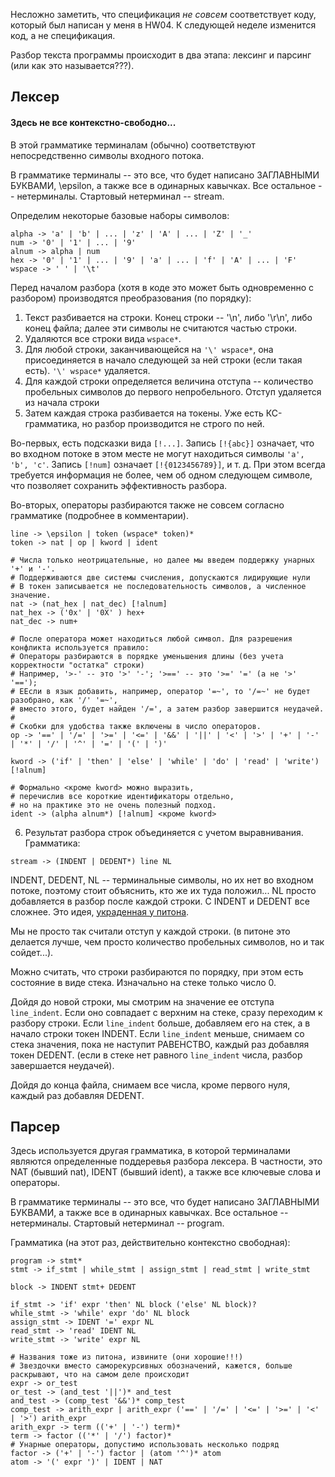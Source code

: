 Несложно заметить, что спецификация *не совсем* соответствует коду, который был написан у меня в HW04.
К следующей неделе изменится код, а не спецификация.

Разбор текста программы происходит в два этапа: лексинг и парсинг (или как это называется???).

## Лексер

#### Здесь не все контекстно-свободно...

В этой грамматике терминалам (обычно) соответствуют непосредственно символы входного потока.

В грамматике терминалы -- это все, что будет написано ЗАГЛАВНЫМИ БУКВАМИ, \epsilon, а также все в одинарных кавычках.
Все остальное -- нетерминалы.
Стартовый нетерминал -- stream.

Определим некоторые базовые наборы символов:

```
alpha -> 'a' | 'b' | ... | 'z' | 'A' | ... | 'Z' | '_'
num -> '0' | '1' | ... | '9'
alnum -> alpha | num
hex -> '0' | '1' | ... | '9' | 'a' | ... | 'f' | 'A' | ... | 'F'
wspace -> ' ' | '\t'
```

Перед началом разбора (хотя в коде это может быть одновременно с разбором) производятся преобразования (по порядку):

1. Текст разбивается на строки. Конец строки -- '\n', либо '\r\n', либо конец файла;
    далее эти символы не считаются частью строки.
2. Удаляются все строки вида `wspace*`.
3. Для любой строки, заканчивающейся на `'\' wspace*`, она присоединяется в начало следующей за ней строки (если такая есть).
    `'\' wspace*` удаляется.
4. Для каждой строки определяется величина отступа -- количество пробельных символов до первого непробельного.
    Отступ удаляется из начала строки
5. Затем каждая строка разбивается на токены.
Уже есть КС-грамматика, но разбор производится не строго по ней.

Во-первых, есть подсказки вида `[!...]`. Запись `[!{abc}]` означает, что во входном потоке
в этом месте не могут находиться символы `'a', 'b', 'c'`.
Запись `[!num]` означает `[!{0123456789}]`, и т. д.
При этом всегда требуется информация не более, чем об одном следующем символе,
что позволяет сохранить эффективность разбора.

Во-вторых, операторы разбираются также не совсем согласно грамматике (подробнее в комментарии).

```
line -> \epsilon | token (wspace* token)*
token -> nat | op | kword | ident

# Числа только неотрицательные, но далее мы введем поддержку унарных '+' и '-'.
# Поддерживаются две системы счисления, допускаются лидирующие нули
# В токен записывается не последовательность символов, а численное значение.
nat -> (nat_hex | nat_dec) [!alnum]
nat_hex -> ('0x' | '0X' ) hex+
nat_dec -> num+

# После оператора может находиться любой символ. Для разрешения конфликта используется правило:
# Операторы разбираются в порядке уменьшения длины (без учета корректности "остатка" строки)
# Например, '>-' -- это '>' '-'; '>==' -- это '>=' '=' (а не '>' '==');
# ЕЕсли в язык добавить, например, оператор '=~', то '/=~' не будет разобрано, как '/' '=~',
# вместо этого, будет найден '/=', а затем разбор завершится неудачей.
#
# Скобки для удобства также включены в число операторов.
op -> '==' | '/=' | '>=' | '<=' | '&&' | '||' | '<' | '>' | '+' | '-' | '*' | '/' | '^' | '=' | '(' | ')' 

kword -> ('if' | 'then' | 'else' | 'while' | 'do' | 'read' | 'write') [!alnum]

# Формально <кроме kword> можно выразить,
# перечислив все короткие идентификаторы отдельно,
# но на практике это не очень полезный подход.
ident -> (alpha alnum*) [!alnum] <кроме kword>
```

6. Результат разбора строк объединяется с учетом выравнивания.
Грамматика:

```
stream -> (INDENT | DEDENT*) line NL
```

INDENT, DEDENT, NL -- терминальные символы, но их нет во входном потоке, поэтому стоит объяснить, кто же их туда положил...
NL просто добавляется в разбор после каждой строки.
С INDENT и DEDENT все сложнее. Это идея,
[украденная у питона](https://docs.python.org/3/reference/lexical_analysis.html#indentation).

Мы не просто так считали отступ у каждой строки. (в питоне это делается лучше, чем просто количество
пробельных символов, но и так сойдет...).

Можно считать, что строки разбираются по порядку, при этом есть состояние в виде стека. Изначально на стеке только число 0.

Дойдя до новой строки, мы смотрим на значение ее отступа `line_indent`. Если оно совпадает с верхним на стеке,
сразу переходим к разбору строки. Если `line_indent` больше, добавляем его на стек, а в начало строки токен INDENT.
Если `line_indent` меньше, снимаем со стека значения, пока не наступит РАВЕНСТВО, каждый раз добавляя токен DEDENT.
(если в стеке нет равного `line_indent` числа, разбор завершается неудачей).

Дойдя до конца файла, снимаем все числа, кроме первого нуля, каждый раз добавляя DEDENT.

## Парсер

Здесь используется другая грамматика, в которой терминалами являются определенные поддеревья разбора лексера.
В частности, это NAT (бывший nat), IDENT (бывший ident), а также все ключевые слова и операторы.

В грамматике терминалы -- это все, что будет написано ЗАГЛАВНЫМИ БУКВАМИ, а также все в одинарных кавычках.
Все остальное -- нетерминалы.
Стартовый нетерминал -- program.

Грамматика (на этот раз, действительно контекстно свободная):

```
program -> stmt*
stmt -> if_stmt | while_stmt | assign_stmt | read_stmt | write_stmt

block -> INDENT stmt+ DEDENT

if_stmt -> 'if' expr 'then' NL block ('else' NL block)?
while_stmt -> 'while' expr 'do' NL block
assign_stmt -> IDENT '=' expr NL
read_stmt -> 'read' IDENT NL
write_stmt -> 'write' expr NL

# Названия тоже из питона, извините (они хорошие!!!)
# Звездочки вместо саморекурсивных обозначений, кажется, больше раскрывают, что на самом деле происходит
expr -> or_test
or_test -> (and_test '||')* and_test
and_test -> (comp_test '&&')* comp_test
comp_test -> arith_expr | arith_expr ('==' | '/=' | '<=' | '>=' | '<' | '>') arith_expr
arith_expr -> term (('+' | '-') term)*
term -> factor (('*' | '/') factor)*
# Унарные операторы, допустимо использовать несколько подряд
factor -> ('+' | '-') factor | (atom '^')* atom
atom -> '(' expr ')' | IDENT | NAT
```
